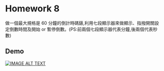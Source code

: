 # Homework 8

做一個最大規格是 60 分鐘的倒計時碼錶,利用七段顯示器來做顯示、指撥開關設定倒數時間及開始 or 暫停倒數。(PS:前兩個七段顯示器代表分鐘,後兩個代表秒數)
## Demo 

[![IMAGE ALT TEXT](https://img.youtube.com/vi/yq7cDcAm0jM/hqdefault.jpg)](https://www.youtube.com/watch?v=yq7cDcAm0jM)
